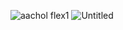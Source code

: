 ![aachol flex1](https://github.com/say-On-code/aachol/assets/71086164/5b1ccd00-d868-44bb-822e-2a87f710118d)
![Untitled](https://github.com/say-On-code/aachol/assets/71086164/7a12d236-105e-404e-a254-f0e82d519259)
